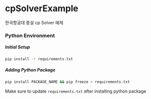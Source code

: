 # cpSolverExample

한국항공대 종설 cp Solver 예제

### Python Environment

##### Initial Setup

```bash
pip install -r requirements.txt
```

##### Adding Python Package

```bash
pip install PACKAGE_NAME && pip freeze > requirements.txt
```

Make sure to update `requirements.txt` after installing python package
